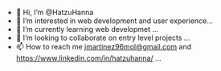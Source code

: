 - 👋 Hi, I’m @HatzuHanna
- 👀 I’m interested in web development and user experience...
- 🌱 I’m currently learning web developmet ...
- 💞️ I’m looking to collaborate on entry level projects ...
- 📫 How to reach me jmartinez96mol@gmail.com and https://www.linkedin.com/in/hatzuhanna/ ...

<!---
HatzuHanna/HatzuHanna is a ✨ special ✨ repository because its `README.md` (this file) appears on your GitHub profile.
You can click the Preview link to take a look at your changes.
--->
